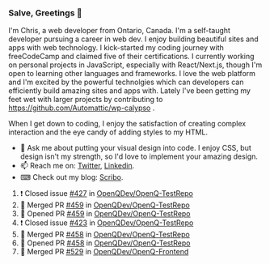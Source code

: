 ### Salve, Greetings 👋

I'm Chris, a web developer from Ontario, Canada. I'm a self-taught developer pursuing a career in web dev. I enjoy building beautiful sites and apps with web technology.
I kick-started my coding journey with freeCodeCamp and claimed five of their certifications.  I currently working on personal projects in JavaScript, especially with React/Next.js, though I'm open to learning other languages and frameworks. I love the web platform and I'm excited by the powerful technolgies which can developers can efficiently build amazing sites and apps with. Lately I've been getting my feet wet with larger projects by contributing to https://github.com/Automattic/wp-calypso .

When I get down to coding, I enjoy the satisfaction of creating complex interaction and the eye candy of adding styles to my HTML. 

- 💬 Ask me about putting your visual design into code. I enjoy CSS, but design isn't my strength, so I'd love to implement your amazing design.
- 📫 Reach me on: [Twitter](https://twitter.com/Christo28120856), [Linkedin](https://www.linkedin.com/in/christopher-stevers-07b9a5204/).
- ⌨ Check out my blog: [Scribo](https://christopherstevers.cf).
<!--
**Christopher-Stevers/Christopher-Stevers** is a ✨ _special_ ✨ repository because its `README.md` (this file) appears on your GitHub profile.

Here are some ideas to get you started:

- 🔭 I’m currently working on ...
- 🌱 I’m currently learning ...
- 👯 I’m looking to collaborate on ...
- 🤔 I’m looking for help with ...
- 😄 Pronouns: ...
- ⚡ Fun fact: ...
-->

<!--START_SECTION:activity-->
1. ❗️ Closed issue [#427](https://github.com/OpenQDev/OpenQ-TestRepo/issues/427) in [OpenQDev/OpenQ-TestRepo](https://github.com/OpenQDev/OpenQ-TestRepo)
2. 🎉 Merged PR [#459](https://github.com/OpenQDev/OpenQ-TestRepo/pull/459) in [OpenQDev/OpenQ-TestRepo](https://github.com/OpenQDev/OpenQ-TestRepo)
3. 💪 Opened PR [#459](https://github.com/OpenQDev/OpenQ-TestRepo/pull/459) in [OpenQDev/OpenQ-TestRepo](https://github.com/OpenQDev/OpenQ-TestRepo)
4. ❗️ Closed issue [#423](https://github.com/OpenQDev/OpenQ-TestRepo/issues/423) in [OpenQDev/OpenQ-TestRepo](https://github.com/OpenQDev/OpenQ-TestRepo)
5. 🎉 Merged PR [#458](https://github.com/OpenQDev/OpenQ-TestRepo/pull/458) in [OpenQDev/OpenQ-TestRepo](https://github.com/OpenQDev/OpenQ-TestRepo)
6. 💪 Opened PR [#458](https://github.com/OpenQDev/OpenQ-TestRepo/pull/458) in [OpenQDev/OpenQ-TestRepo](https://github.com/OpenQDev/OpenQ-TestRepo)
7. 🎉 Merged PR [#529](https://github.com/OpenQDev/OpenQ-Frontend/pull/529) in [OpenQDev/OpenQ-Frontend](https://github.com/OpenQDev/OpenQ-Frontend)
<!--END_SECTION:activity-->

